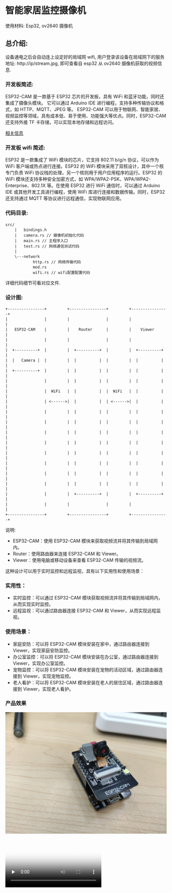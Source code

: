 # 智能家居监控摄像机

使用材料: Esp32, ov2640 摄像机

## 总介绍:

设备通电之后会自动连上设定好的局域网 wifi, 用户登录该设备在局域网下的服务地址: http://ip/stream.jpg,
即可查看自 esp32 从 ov2640 摄像机获取的视频信息.

### 开发板简述:

ESP32-CAM 是一款基于 ESP32 芯片的开发板，具有 WiFi 和蓝牙功能，同时还集成了摄像头模块。
它可以通过 Arduino IDE 进行编程，支持多种传输协议和格式，如 HTTP、MQTT、JPEG 等。
ESP32-CAM 可以用于物联网、智能家居、视频监控等领域，具有成本低、易于使用、功能强大等优点。同时，ESP32-CAM 还支持外接 TF 卡存储，可以实现本地存储和远程访问。

[相关信息](https://docs.ai-thinker.com/esp32-cam)

### 开发板 wifi 简述:

ESP32 是一款集成了 WiFi 模块的芯片，它支持 802.11 b/g/n 协议，可以作为 WiFi 客户端或热点进行连接。ESP32 的 WiFi 模块采用了双核设计，其中一个核专门负责 WiFi 协议栈的处理，另一个核则用于用户应用程序的运行。ESP32 的 WiFi 模块还支持多种安全加密方式，如 WPA/WPA2-PSK、WPA/WPA2-Enterprise、802.1X 等。在使用 ESP32 进行 WiFi 通信时，可以通过 Arduino IDE 或其他开发工具进行编程，使用 WiFi 库进行连接和数据传输。同时，ESP32 还支持通过 MQTT 等协议进行远程通信，实现物联网应用。

### 代码目录:

```
src/
    |   bindings.h
    |   camera.rs // 摄像机初始化代码
    |   main.rs // 主程序入口
    |   test.rs // 网络通信测试代码
    |
    \---network
            http.rs // 网络传输代码
            mod.rs
            wifi.rs // wifi配置配置代码
```

详细代码细节可看对应文件.

### 设计图:

```
+----------------+         +----------------+         +----------------+
|                |         |                |         |                |
|   ESP32-CAM    |         |    Router      |         |    Viewer      |
|                |         |                |         |                |
|  +----------+  |         |  +----------+  |         |  +----------+  |
|  |   Camera |  |         |  |          |  |         |  |          |  |
|  +----------+  |         |  |          |  |         |  |          |  |
|                |         |  |          |  |         |  |          |  |
|                |  WiFi   |  |          |  |  WiFi   |  |          |  |
|                | <------>|  |          |  | <------>|  |          |  |
|                |         |  |          |  |         |  |          |  |
|                |         |  |          |  |         |  |          |  |
|                |         |  |          |  |         |  |          |  |
|                |         |  |          |  |         |  |          |  |
|                |         |  |          |  |         |  |          |  |
|                |         |  |          |  |         |  |          |  |
|                |         |  |          |  |         |  |          |  |
|                |         |  |          |  |         |  |          |  |
|                |         |  +----------+  |         |  +----------+  |
|                |         |                |         |                |
+----------------+         +----------------+         +----------------+
```

说明:

- ESP32-CAM：使用 ESP32-CAM 模块来获取视频流并将其传输到局域网内。
- Router：使用路由器来连接 ESP32-CAM 和 Viewer。
- Viewer：使用电脑或移动设备来查看 ESP32-CAM 传输的视频流。

这种设计可以用于实时监控和远程监视，具有以下实用性和使用场景：

### 实用性：

- 实时监控：可以通过 ESP32-CAM 模块获取视频流并将其传输到局域网内，从而实现实时监控。
- 远程监视：可以通过路由器连接 ESP32-CAM 和 Viewer，从而实现远程监视。

### 使用场景：

- 家庭安防：可以将 ESP32-CAM 模块安装在家中，通过路由器连接到 Viewer，实现家庭安防监控。
- 办公室监控：可以将 ESP32-CAM 模块安装在办公室，通过路由器连接到 Viewer，实现办公室监控。
- 宠物监控：可以将 ESP32-CAM 模块安装在宠物的活动区域，通过路由器连接到 Viewer，实现宠物监控。
- 老人看护：可以将 ESP32-CAM 模块安装在老人的居住区域，通过路由器连接到 Viewer，实现老人看护。

### 产品效果

![](./pictures/cam.jpg)

<video id="video" controls="" preload="none" poster="作者(图片地址)">
<source id="mp4" src="./pictures/actual.mp4" type="video/mp4">
</video>
